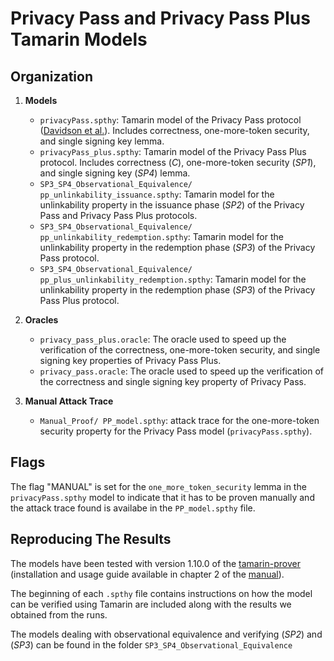 # Privacy Pass and Privacy Pass Plus Tamarin Models

## Organization
1. **Models**
    - `privacyPass.spthy`: Tamarin model of the Privacy Pass protocol ([Davidson et al.](https://www.petsymposium.org/2018/files/papers/issue3/popets-2018-0026.pdf)). Includes correctness, one-more-token security, and single signing key lemma.
    - `privacyPass_plus.spthy`: Tamarin model of the Privacy Pass Plus protocol. Includes correctness (*C*), one-more-token security (*SP1*), and single signing key (*SP4*) lemma.
    - `SP3_SP4_Observational_Equivalence/ pp_unlinkability_issuance.spthy`: Tamarin model for the unlinkability property in the issuance phase (*SP2*) of the Privacy Pass and Privacy Pass Plus protocols.
    - `SP3_SP4_Observational_Equivalence/ pp_unlinkability_redemption.spthy`: Tamarin model for the unlinkability property in the redemption phase (*SP3*) of the Privacy Pass protocol.
    - `SP3_SP4_Observational_Equivalence/ pp_plus_unlinkability_redemption.spthy`: Tamarin model for the unlinkability property in the redemption phase (*SP3*) of the Privacy Pass Plus protocol.
2. **Oracles**
    - `privacy_pass_plus.oracle`: The oracle used to speed up the verification of the correctness, one-more-token security, and single signing key properties of Privacy Pass Plus.
    - `privacy_pass.oracle`: The oracle used to speed up the verification of the correctness and single signing key property of Privacy Pass.

3. **Manual Attack Trace**
    - `Manual_Proof/ PP_model.spthy`: attack trace for the one-more-token security property for the Privacy Pass model (`privacyPass.spthy`).

## Flags 
The flag "MANUAL" is set for the `one_more_token_security` lemma in the `privacyPass.spthy` model to indicate that it has to be proven manually and the attack trace found is availabe in the `PP_model.spthy` file.


## Reproducing The Results

The models have been tested with version 1.10.0 of the [tamarin-prover](https://github.com/tamarin-prover/tamarin-prover) (installation and usage guide available in chapter 2 of the [manual](https://tamarin-prover.com/manual/master/book/002_installation.html)).

The beginning of each `.spthy` file contains instructions on how the model can be verified using Tamarin are included along with the results we obtained from the runs. 


The models dealing with observational equivalence and verifying (*SP2*) and (*SP3*) can be found in the folder `SP3_SP4_Observational_Equivalence`

